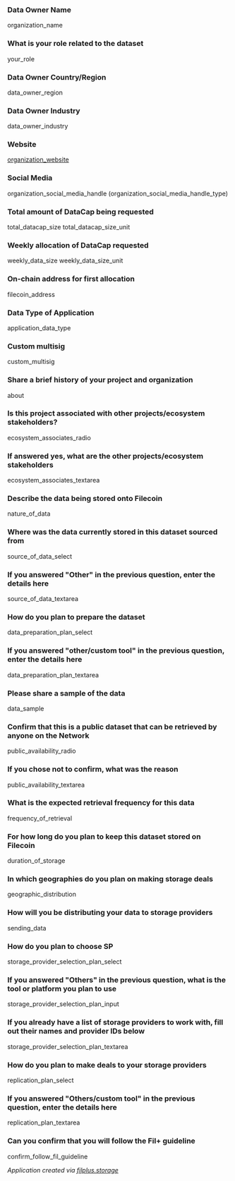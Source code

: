### Data Owner Name
organization_name

### What is your role related to the dataset
your_role

### Data Owner Country/Region
data_owner_region

### Data Owner Industry
data_owner_industry

### Website
[organization_website](organization_website)

### Social Media
organization_social_media_handle (organization_social_media_handle_type)

### Total amount of DataCap being requested
total_datacap_size total_datacap_size_unit

### Weekly allocation of DataCap requested
weekly_data_size weekly_data_size_unit

### On-chain address for first allocation
filecoin_address

### Data Type of Application
application_data_type

### Custom multisig
custom_multisig

### Share a brief history of your project and organization
about

### Is this project associated with other projects/ecosystem stakeholders?
ecosystem_associates_radio

### If answered yes, what are the other projects/ecosystem stakeholders
ecosystem_associates_textarea

### Describe the data being stored onto Filecoin
nature_of_data

### Where was the data currently stored in this dataset sourced from
source_of_data_select

### If you answered "Other" in the previous question, enter the details here
source_of_data_textarea

### How do you plan to prepare the dataset
data_preparation_plan_select

### If you answered "other/custom tool" in the previous question, enter the details here
data_preparation_plan_textarea

### Please share a sample of the data
data_sample

### Confirm that this is a public dataset that can be retrieved by anyone on the Network
public_availability_radio

### If you chose not to confirm, what was the reason
public_availability_textarea

### What is the expected retrieval frequency for this data
frequency_of_retrieval

### For how long do you plan to keep this dataset stored on Filecoin
duration_of_storage

### In which geographies do you plan on making storage deals
geographic_distribution

### How will you be distributing your data to storage providers
sending_data

### How do you plan to choose SP
storage_provider_selection_plan_select

### If you answered "Others" in the previous question, what is the tool or platform you plan to use
storage_provider_selection_plan_input

### If you already have a list of storage providers to work with, fill out their names and provider IDs below
storage_provider_selection_plan_textarea

### How do you plan to make deals to your storage providers
replication_plan_select

### If you answered "Others/custom tool" in the previous question, enter the details here
replication_plan_textarea

### Can you confirm that you will follow the Fil+ guideline
confirm_follow_fil_guideline

_Application created via [filplus.storage](https://filplus.storage)_
